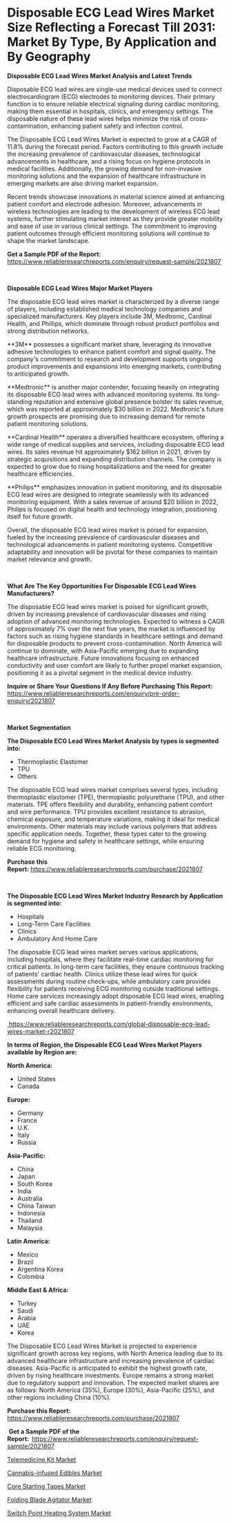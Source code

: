 <p><h1>Disposable ECG Lead Wires Market Size Reflecting a Forecast Till 2031: Market By Type, By Application and By Geography</h1></p><p><strong>Disposable ECG Lead Wires Market Analysis and Latest Trends</strong></p>
<p><p>Disposable ECG lead wires are single-use medical devices used to connect electrocardiogram (ECG) electrodes to monitoring devices. Their primary function is to ensure reliable electrical signaling during cardiac monitoring, making them essential in hospitals, clinics, and emergency settings. The disposable nature of these lead wires helps minimize the risk of cross-contamination, enhancing patient safety and infection control.</p><p>The Disposable ECG Lead Wires Market is expected to grow at a CAGR of 11.8% during the forecast period. Factors contributing to this growth include the increasing prevalence of cardiovascular diseases, technological advancements in healthcare, and a rising focus on hygiene protocols in medical facilities. Additionally, the growing demand for non-invasive monitoring solutions and the expansion of healthcare infrastructure in emerging markets are also driving market expansion. </p><p>Recent trends showcase innovations in material science aimed at enhancing patient comfort and electrode adhesion. Moreover, advancements in wireless technologies are leading to the development of wireless ECG lead systems, further stimulating market interest as they provide greater mobility and ease of use in various clinical settings. The commitment to improving patient outcomes through efficient monitoring solutions will continue to shape the market landscape.</p></p>
<p><strong>Get a Sample PDF of the Report:&nbsp;</strong> <a href="https://www.reliableresearchreports.com/enquiry/request-sample/2021807?utm_campaign=123&utm_medium=2&utm_source=Github&utm_content=ia&utm_term=28102024&utm_id=disposable-ecg-lead-wires">https://www.reliableresearchreports.com/enquiry/request-sample/2021807</a></p>
<p>&nbsp;</p>
<p><strong>Disposable ECG Lead Wires Major Market Players</strong></p>
<p><p>The disposable ECG lead wires market is characterized by a diverse range of players, including established medical technology companies and specialized manufacturers. Key players include 3M, Medtronic, Cardinal Health, and Phillips, which dominate through robust product portfolios and strong distribution networks.</p><p>**3M** possesses a significant market share, leveraging its innovative adhesive technologies to enhance patient comfort and signal quality. The company's commitment to research and development supports ongoing product improvements and expansions into emerging markets, contributing to anticipated growth.</p><p>**Medtronic** is another major contender, focusing heavily on integrating its disposable ECG lead wires with advanced monitoring systems. Its long-standing reputation and extensive global presence bolster its sales revenue, which was reported at approximately $30 billion in 2022. Medtronic's future growth prospects are promising due to increasing demand for remote patient monitoring solutions.</p><p>**Cardinal Health** operates a diversified healthcare ecosystem, offering a wide range of medical supplies and services, including disposable ECG lead wires. Its sales revenue hit approximately $162 billion in 2021, driven by strategic acquisitions and expanding distribution channels. The company is expected to grow due to rising hospitalizations and the need for greater healthcare efficiencies.</p><p>**Philips** emphasizes innovation in patient monitoring, and its disposable ECG lead wires are designed to integrate seamlessly with its advanced monitoring equipment. With a sales revenue of around $20 billion in 2022, Philips is focused on digital health and technology integration, positioning itself for future growth.</p><p>Overall, the disposable ECG lead wires market is poised for expansion, fueled by the increasing prevalence of cardiovascular diseases and technological advancements in patient monitoring systems. Competitive adaptability and innovation will be pivotal for these companies to maintain market relevance and growth.</p></p>
<p>&nbsp;</p>
<p><strong>What Are The Key Opportunities For Disposable ECG Lead Wires Manufacturers?</strong></p>
<p><p>The disposable ECG lead wires market is poised for significant growth, driven by increasing prevalence of cardiovascular diseases and rising adoption of advanced monitoring technologies. Expected to witness a CAGR of approximately 7% over the next five years, the market is influenced by factors such as rising hygiene standards in healthcare settings and demand for disposable products to prevent cross-contamination. North America will continue to dominate, with Asia-Pacific emerging due to expanding healthcare infrastructure. Future innovations focusing on enhanced conductivity and user comfort are likely to further propel market expansion, positioning it as a pivotal segment in the medical device industry.</p></p>
<p><strong>Inquire or Share Your Questions If Any Before Purchasing This Report:</strong> <a href="https://www.reliableresearchreports.com/enquiry/pre-order-enquiry/2021807?utm_campaign=123&utm_medium=2&utm_source=Github&utm_content=ia&utm_term=28102024&utm_id=disposable-ecg-lead-wires">https://www.reliableresearchreports.com/enquiry/pre-order-enquiry/2021807</a></p>
<p>&nbsp;</p>
<p><strong>Market Segmentation</strong></p>
<p><strong>The Disposable ECG Lead Wires Market Analysis by types is segmented into:</strong></p>
<p><ul><li>Thermoplastic Elastomer</li><li>TPU</li><li>Others</li></ul></p>
<p><p>The disposable ECG lead wires market comprises several types, including thermoplastic elastomer (TPE), thermoplastic polyurethane (TPU), and other materials. TPE offers flexibility and durability, enhancing patient comfort and wire performance. TPU provides excellent resistance to abrasion, chemical exposure, and temperature variations, making it ideal for medical environments. Other materials may include various polymers that address specific application needs. Together, these types cater to the growing demand for hygiene and safety in healthcare settings, while ensuring reliable ECG monitoring.</p></p>
<p><strong>Purchase this Report:&nbsp;</strong><a href="https://www.reliableresearchreports.com/purchase/2021807?utm_campaign=123&utm_medium=2&utm_source=Github&utm_content=ia&utm_term=28102024&utm_id=disposable-ecg-lead-wires">https://www.reliableresearchreports.com/purchase/2021807</a></p>
<p>&nbsp;</p>
<p><strong>The Disposable ECG Lead Wires Market Industry Research by Application is segmented into:</strong></p>
<p><ul><li>Hospitals</li><li>Long-Term Care Facilities</li><li>Clinics</li><li>Ambulatory And Home Care</li></ul></p>
<p><p>The disposable ECG lead wires market serves various applications, including hospitals, where they facilitate real-time cardiac monitoring for critical patients. In long-term care facilities, they ensure continuous tracking of patients' cardiac health. Clinics utilize these lead wires for quick assessments during routine check-ups, while ambulatory care provides flexibility for patients receiving ECG monitoring outside traditional settings. Home care services increasingly adopt disposable ECG lead wires, enabling efficient and safe cardiac assessments in patient-friendly environments, enhancing overall healthcare delivery.</p></p>
<p><a href="https://www.reliableresearchreports.com/global-disposable-ecg-lead-wires-market-r2021807?utm_campaign=123&utm_medium=2&utm_source=Github&utm_content=ia&utm_term=28102024&utm_id=disposable-ecg-lead-wires">&nbsp;https://www.reliableresearchreports.com/global-disposable-ecg-lead-wires-market-r2021807</a></p>
<p><strong>In terms of Region, the Disposable ECG Lead Wires Market Players available by Region are:</strong></p>
<p>
    <p> <strong> North America: </strong>
        <ul>
            <li>United States</li>
            <li>Canada</li>
        </ul>
        </p> 
    <p> <strong> Europe: </strong>
        <ul>
            <li>Germany</li>
            <li>France</li>
            <li>U.K.</li>
            <li>Italy</li>
            <li>Russia</li>
        </ul>
        </p> 
    <p> <strong> Asia-Pacific: </strong>
        <ul>
            <li>China</li>
            <li>Japan</li>
            <li>South Korea</li>
            <li>India</li>
            <li>Australia</li>
            <li>China Taiwan</li>
            <li>Indonesia</li>
            <li>Thailand</li>
            <li>Malaysia</li>
        </ul>
        </p> 
    <p> <strong> Latin America: </strong>
        <ul>
            <li>Mexico</li>
            <li>Brazil</li>
            <li>Argentina Korea</li>
            <li>Colombia</li>
        </ul>
        </p> 
    <p> <strong> Middle East & Africa: </strong>
        <ul>
            <li>Turkey</li>
            <li>Saudi</li>
            <li>Arabia</li>
            <li>UAE</li>
            <li>Korea</li>
        </ul>
    </p>
    </p>
<p><p>The Disposable ECG Lead Wires Market is projected to experience significant growth across key regions, with North America leading due to its advanced healthcare infrastructure and increasing prevalence of cardiac diseases. Asia-Pacific is anticipated to exhibit the highest growth rate, driven by rising healthcare investments. Europe remains a strong market due to regulatory support and innovation. The expected market shares are as follows: North America (35%), Europe (30%), Asia-Pacific (25%), and other regions including China (10%).</p></p>
<p><strong>Purchase this Report: </strong><a href="https://www.reliableresearchreports.com/purchase/2021807?utm_campaign=123&utm_medium=2&utm_source=Github&utm_content=ia&utm_term=28102024&utm_id=disposable-ecg-lead-wires">https://www.reliableresearchreports.com/purchase/2021807</a></p>
<p>&nbsp;<strong>Get a Sample PDF of the Report:&nbsp;&nbsp;</strong><a href="https://www.reliableresearchreports.com/enquiry/request-sample/2021807?utm_campaign=123&utm_medium=2&utm_source=Github&utm_content=ia&utm_term=28102024&utm_id=disposable-ecg-lead-wires">https://www.reliableresearchreports.com/enquiry/request-sample/2021807</a></p>
<p><strong></strong></p>
<p><p><a href="https://github.com/tacitam515l/Market-Research-Report-List-1/blob/main/telemedicine-kit-market.md?utm_campaign=123&utm_medium=2&utm_source=Github&utm_content=ia&utm_term=28102024&utm_id=disposable-ecg-lead-wires">Telemedicine Kit Market</a></p><p><a href="https://www.linkedin.com/pulse/emerging-trends-cannabis-infused-edibles-market-detailed-vtzve?trk=public_post_embed_feed-article-content&utm_campaign=123&utm_medium=2&utm_source=Github&utm_content=ia&utm_term=28102024&utm_id=disposable-ecg-lead-wires">Cannabis-infused Edibles Market</a></p><p><a href="https://www.linkedin.com/pulse/emerging-trends-core-starting-tapes-market-global-outlook-qhwoc?utm_campaign=123&utm_medium=2&utm_source=Github&utm_content=ia&utm_term=28102024&utm_id=disposable-ecg-lead-wires">Core Starting Tapes Market</a></p><p><a href="https://issuu.com/reportprime-2/docs/folding-blade-agitator-market-size-_29d1835192a901?utm_campaign=123&utm_medium=2&utm_source=Github&utm_content=ia&utm_term=28102024&utm_id=disposable-ecg-lead-wires">Folding Blade Agitator Market</a></p><p><a href="https://issuu.com/reportprime-2/docs/switch-point-heating-system-market-_f4d72876447349?utm_campaign=123&utm_medium=2&utm_source=Github&utm_content=ia&utm_term=28102024&utm_id=disposable-ecg-lead-wires">Switch Point Heating System Market</a></p></p>